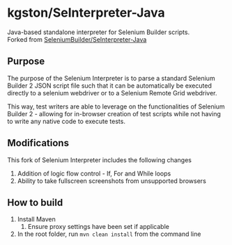 # kgston/SeInterpreter-Java

Java-based standalone interpreter for Selenium Builder scripts.  
Forked from [SeleniumBuilder/SeInterpreter-Java](https://github.com/SeleniumBuilder/SeInterpreter-Java)

## Purpose

The purpose of the Selenium Interpreter is to parse a standard Selenium Builder 2 JSON script file such that it can be automatically be executed directly to a selenium webdriver or to a Selenium Remote Grid webdriver.

This way, test writers are able to leverage on the functionalities of Selenium Builder 2 - allowing for in-browser creation of test scripts while not having to write any native code to execute tests.

## Modifications

This fork of Selenium Interpreter includes the following changes

1. Addition of logic flow control - If, For and While loops
1. Ability to take fullscreen screenshots from unsupported browsers

## How to build

1. Install Maven
    1. Ensure proxy settings have been set if applicable
1. In the root folder, run `mvn clean install` from the command line
